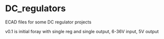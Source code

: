 # DC_regulators
ECAD files for some DC regulator projects

v0.1 is initial foray with single reg and single output, 6-36V input, 5V output
